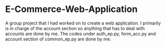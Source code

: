 # E-Commerce-Web-Application
A group project that I had worked on to create a web application.
I primarily is in charge of the account section so anything that has to deal with accounts are done by me.
The codes under auth_ep.py, form_acc.py and account section of common_ep.py are done by me.
